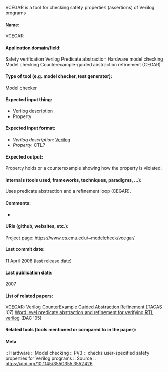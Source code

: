 VCEGAR  is a tool for checking safety properties (assertions) of Verilog programs

#### Name:
VCEGAR

#### Application domain/field:
Safety verification
Verilog
Predicate abstraction
Hardware model checking
Model checking
Counterexample-guided abstraction refinement (CEGAR)

#### Type of tool (e.g. model checker, test generator):
Model checker

#### Expected input thing:
- Verilog description
- Property

#### Expected input format:
- *Verilog description*: [Verilog](../Formats/Verilog.md)
- *Property*: CTL?

#### Expected output:
Property holds or a counterexample showing how the property is violated.

#### Internals (tools used, frameworks, techniques, paradigms, ...):
Uses predicate abstraction and a refinement loop (CEGAR).

#### Comments:
-

#### URIs (github, websites, etc.):
Project page: https://www.cs.cmu.edu/~modelcheck/vcegar/

#### Last commit date:
11 April 2008 (last release date)

#### Last publication date:
2007

#### List of related papers:
[VCEGAR: Verilog CounterExample Guided Abstraction Refinement](https://doi.org/10.1007/978-3-540-71209-1_45) (TACAS '07)
[Word level predicate abstraction and refinement for verifying RTL verilog](https://doi.org/10.1145/1065579.1065697) (DAC '05)

#### Related tools (tools mentioned or compared to in the paper):

#### Meta
:: Hardware
:: Model checking
:: PV3 :: checks user-specified safety properties for Verilog programs
:: Source :: https://doi.org/10.1145/3550355.3552426